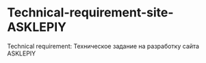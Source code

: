 # Technical-requirement-site-ASKLEPIY
Technical requirement: Техническое задание на разработку сайта ASKLEPIY
